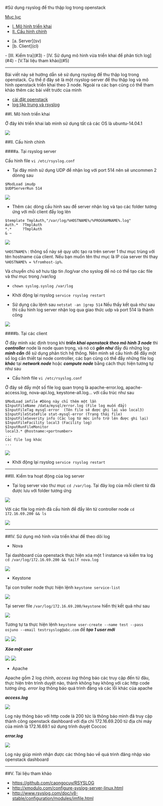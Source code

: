 #Sử dụng rsyslog để thu thập log trong openstack

<a name="ml"></a>
[Mục lục](#ml)

- [I. Mô hình triển khai](#1)
- [II. Cấu hình chính](#2)
<ul>
<li>[a. Server](sv)</li>
<li>[b. Client](cl)</li>
</ul>
- [III. Kiểm tra](#3)
- [IV. Sử dụng mô hình vừa triển khai để phân tích log](#4)
- [V.Tài liệu tham khảo](#5)

---
Bài viết này sẽ hướng dẫn sẽ sử dụng rsyslog để thu thập log trong openstack. Cụ thể ở đây sẽ là một rsyslog-server để thu thập log và mô hình openstack triển khai theo 3 node. Ngoài ra các bạn cũng có thể tham khảo thêm các bài viết trước của mình

- [cài đặt openstack](https://github.com/huytm/Oenstack_juno)
- [log tập trung và rsyslog](https://github.com/huytm/Mot-vai-hieu-biet-ve-log)

<a name="1"></a>
##I. Mô hình triển khai 

Ở đây khi triển khai lab mình sử dụng tất cả các OS là ubuntu-14.04.1

<img src="http://i.imgur.com/JoaxVhX.png">

<a name="2"></a>
##II. Cấu hình chính

<a name="sv"></a>
####a. Tại rsyslog server 

Cấu hình file `vi /etc/rsyslog.conf`

- Tại đây mình sử dụng UDP để nhận log với port 514 nên sẽ uncommen 2 dònng sau

```
$ModLoad imudp
$UDPServerRun 514
```
<img src="http://i.imgur.com/C34S0yV.png">

- Thêm các dòng cấu hình sau để server nhận log và tạo các folder tương ứng với mỗi client đẩy log lên

```
$template TmplAuth,"/var/log/%HOSTNAME%/%PROGRAMNAME%.log"
Auth.*  ?TmplAuth
*.*     ?TmplAuth
& ~
```
<img src="http://i.imgur.com/5sFAUlq.png">

`%HOSTNAME%` : thông số này sẽ quy ước tạo ra trên server 1 thư mục trùng với tên hostname của client. Nếu bạn muốn tên thư mục là IP của server thì thay `%HOSTNAME% = %fromhost-ip%`.

Và chuyển chủ sở hưu tập tin /log/var cho syslog để nó có thể tạo các file và thư mục trong /var/log

- `chown syslog.syslog /var/log`

- Khởi động lại rsyslog `service rsyslog restart`

- Sử dụng câu lệnh sau `netstat -an |grep 514` Nếu thấy kết quả như sau thì cấu hình log server nhận log qua giao thức udp và port 514 là thành công 

<img src="http://i.imgur.com/yTTZUPR.png">


<a name="cl"></a>
####b. Tại các client

Ở đây mình xác định trong khi ***triển khai openstack theo mô hình 3 node*** thì ***controller*** node là node quan trọng, và nó có ***gần như*** đầy đủ những log ***mình cần*** để sử dụng phân tích hệ thống. Nên mình sẽ cấu hình để đẩy một số log cần thiết tại node controller, các bạn cũng có thể đẩy những file log ***khác*** tại ***network node*** hoặc ***compute node*** bằng cách thực hiện tương tự như sau

- Cấu hình file `vi /etc/rsyslog.conf` 

Ở đây sẽ đẩy một số file log quan trọng là apache-error.log, apache-access.log, nova-api.log, keystone-all.log... với cấu trúc như sau

```
$ModLoad imfile #Dòng này chỉ thêm một lần
$InputFileName /data/mysql/error.log (File log muốn đẩy)
$InputFileTag mysql-error  (Tên file sẽ được ghi lại vào local3) 
$InputFileStateFile stat-mysql-error (Trạng thái file)
$InputFileSeverity info (Các log từ mức info trở lên được ghi lại)
$InputFileFacility local3 (Facility log)
$InputRunFileMonitor
local3.* @hostname:<portnumber> 
...
Các file log khác
...
```
<img src="http://i.imgur.com/fpdwC5C.png">

- Khởi động lại rsyslog `service rsyslog restart`

---

<a name="3"></a>
##III. Kiểm tra hoạt động của log server

- Tại log server vào thư mục `cd /var/log`. Tại đây log của mỗi client từ đã được lưu với folder tương ứng

<img src="http://i.imgur.com/cemSnYZ.png">

Với các file log mình đã cấu hình để đẩy lên từ controller node `cd 172.16.69.200 && ls`

<img src="http://i.imgur.com/cxBzYma.png">

---

<a name="4"></a>
##IV. Sử dụng mô hình vừa triển khai để theo dõi log

- Nova

Tại dashboard của openstack thực hiện xóa một 1 instance và kiểm tra log
`cd /var/log/172.16.69.200 && tailf nova.log`

<img src="http://i.imgur.com/jSPLRkj.png">

- Keystone

Tại con troller node thực hiện lệnh `keystone service-list`

<img src="http://i.imgur.com/Y9YZVZj.png">


Tại server file `/var/log/172.16.69.200/keystone` hiển thị kết quả như sau

<img src="http://i.imgur.com/u5BD5GN.png">

Tương tự ta thực hiện lệnh `keystone user-create --name test --pass osjuno --email testrsyslog@abc.com` để ***tạo 1 user mới***

<img src="http://i.imgur.com/ny9G039.png"> 

<img src="http://i.imgur.com/foyn9zH.png">

***Xóa một user***

<img src="http://i.imgur.com/GaEdL7l.png">

<img src="http://i.imgur.com/4m8Bz8u.png">


- Apache

Apache gồm 2 log chính, *access log* thông báo các truy cập đến từ đâu, thực hiện trên trình duyệt nào, thành không hay không với các http code tương ứng. *error log* thông báo quá trình đăng  và các lỗi khác của apache

***access.log***

<img src="http://i.imgur.com/VzHZsru.png">

Log này thông báo với http code là 200 tức là thông báo mình đã truy cập thành công openstack dashboard với địa chỉ 172.16.69.200 từ địa chỉ máy của mình là 172.16.69.1 sử dụng trình duyệt Coccoc

***error.log***

<img src="http://i.imgur.com/CWSUABh.png">

Log này giúp mình nhận được các thông báo về quá trình đăng nhập vào openstack dashboard

---

<a name="5"></a>
##V. Tài liệu tham khảo

- https://github.com/caongocuy/RSYSLOG
- http://xmodulo.com/configure-syslog-server-linux.html
- http://www.rsyslog.com/doc/v8-stable/configuration/modules/imfile.html



